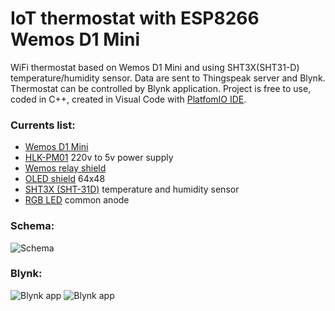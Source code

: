 # IoT thermostat with ESP8266 Wemos D1 Mini
WiFi thermostat based on Wemos D1 Mini and using SHT3X(SHT31-D) temperature/humidity sensor. Data are sent to Thingspeak server and Blynk. Thermostat can be controlled by Blynk application. Project is free to use, coded in C++,  created in Visual Code with [PlatfomIO IDE](http://docs.platformio.org/en/latest/ide/vscode.html).

### Currents list:
* [Wemos D1 Mini](https://www.aliexpress.com/item/D1-mini-V2-Mini-NodeMcu-4M-bytes-Lua-WIFI-Internet-of-Things-development-board-based-ESP8266/32681374223.html)
* [HLK-PM01](https://www.aliexpress.com/item/Free-Shippingn-HLK-PM01-AC-DC-220V-to-5V-mini-power-supply-module-intelligent-household-switch/32319515750.html) 220v to 5v power supply
* [Wemos relay shield](https://www.aliexpress.com/item/NEW-Relay-Shield-WeMos-D1-Mini-ESP8266-Development-Board/32703527015.html)
* [OLED shield](https://www.aliexpress.com/item/OLED-Shield-V1-1-0-for-WeMos-D1-mini-0-66-inch-64X48-IIC-I2C/32806403057.html) 64x48
* [SHT3X (SHT-31D)](https://www.aliexpress.com/item/Free-shipping-SHT31-Temperature-SHT31-D-Humidity-Sensor-module-Breakout-Weather-for-Arduino/32706618932.html) temperature and humidity sensor
* [RGB LED](https://www.aliexpress.com/item/10PCS-5mm-full-color-LED-RGB-red-green-blue-Common-Anode-Four-feet-transparent-highlight-color/32355502594.html) common anode

### Schema:
![Schema](https://github.com/vitzaoral/thermostat/blob/master/schema/thermostat_sketch.jpg)

### Blynk:
![Blynk app](https://github.com/vitzaoral/thermostat/blob/master/schema/IMG_5023.PNG)
![Blynk app](https://github.com/vitzaoral/thermostat/blob/master/schema/IMG_5024.PNG)
